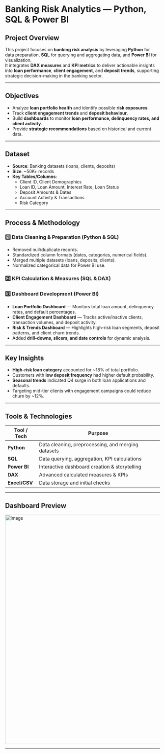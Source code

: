 # Banking Risk Analytics — Python, SQL & Power BI

## Project Overview
This project focuses on **banking risk analysis** by leveraging **Python** for data preparation, **SQL** for querying and aggregating data, and **Power BI** for visualization.  
It integrates **DAX measures** and **KPI metrics** to deliver actionable insights into **loan performance**, **client engagement**, and **deposit trends**, supporting strategic decision-making in the banking sector.

---

## Objectives
- Analyze **loan portfolio health** and identify possible **risk exposures**.
- Track **client engagement trends** and **deposit behaviour**.
- Build **dashboards** to monitor **loan performance, delinquency rates, and client activity**.
- Provide **strategic recommendations** based on historical and current data.

---

## Dataset
- **Source**: Banking datasets (loans, clients, deposits)
- **Size**: ~50K+ records
- **Key Tables/Columns**:
  - Client ID, Client Demographics
  - Loan ID, Loan Amount, Interest Rate, Loan Status
  - Deposit Amounts & Dates
  - Account Activity & Transactions
  - Risk Category

---

## Process & Methodology

### 1️⃣ Data Cleaning & Preparation (Python & SQL)
- Removed null/duplicate records.
- Standardized column formats (dates, categories, numerical fields).
- Merged multiple datasets (loans, deposits, clients).
- Normalized categorical data for Power BI use.

### 2️⃣ KPI Calculation & Measures (SQL & DAX)

### 3️⃣ Dashboard Development (Power BI)
- **Loan Portfolio Dashboard** — Monitors total loan amount, delinquency rates, and default percentages.
- **Client Engagement Dashboard** — Tracks active/inactive clients, transaction volumes, and deposit activity.
- **Risk & Trends Dashboard** — Highlights high-risk loan segments, deposit patterns, and client churn trends.
- Added **drill-downs, slicers, and date controls** for dynamic analysis.

---

## Key Insights
- **High-risk loan category** accounted for ~18% of total portfolio.
- Customers with **low deposit frequency** had higher default probability.
- **Seasonal trends** indicated Q4 surge in both loan applications and defaults.
- Targeting mid-tier clients with engagement campaigns could reduce churn by ~12%.

---

## Tools & Technologies
| Tool / Tech  | Purpose |
|--------------|---------|
| **Python**   | Data cleaning, preprocessing, and merging datasets |
| **SQL**      | Data querying, aggregation, KPI calculations |
| **Power BI** | Interactive dashboard creation & storytelling |
| **DAX**      | Advanced calculated measures & KPIs |
| **Excel/CSV**| Data storage and initial checks |

---

## Dashboard Preview
<img width="1349" height="744" alt="image" src="https://github.com/user-attachments/assets/873badc4-00d0-426f-b68e-96ff07644761" />


---


